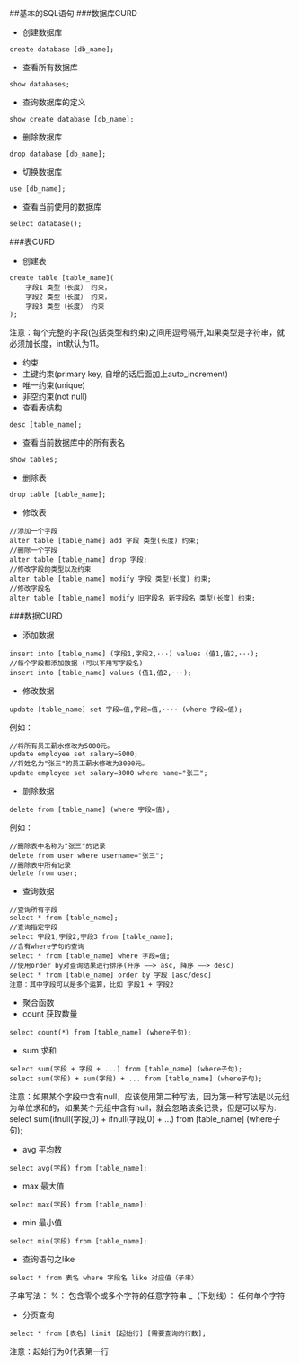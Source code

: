 ##基本的SQL语句
###数据库CURD
* 创建数据库
```
create database [db_name];
```
* 查看所有数据库
```
show databases;
```
* 查询数据库的定义
```
show create database [db_name];
```
* 删除数据库
```
drop database [db_name];
```
* 切换数据库
```
use [db_name];
```
* 查看当前使用的数据库
```
select database();
```

###表CURD
* 创建表
```
create table [table_name](
	字段1 类型（长度） 约束，
	字段2 类型（长度） 约束，
	字段3 类型（长度） 约束
);
```
注意：每个完整的字段(包括类型和约束)之间用逗号隔开,如果类型是字符串，就必须加长度，int默认为11。

* 约束
 * 主键约束(primary key, 自增的话后面加上auto_increment)
 * 唯一约束(unique)
 * 非空约束(not null)
* 查看表结构
```
desc [table_name];
```
* 查看当前数据库中的所有表名
```
show tables;
```
* 删除表
```
drop table [table_name];
```
* 修改表
```
//添加一个字段
alter table [table_name] add 字段 类型(长度) 约束;
//删除一个字段
alter table [table_name] drop 字段;
//修改字段的类型以及约束
alter table [table_name] modify 字段 类型(长度) 约束;
//修改字段名
alter table [table_name] modify 旧字段名 新字段名 类型(长度) 约束;
```
###数据CURD
* 添加数据
```
insert into [table_name] (字段1,字段2,···) values (值1,值2,···);
//每个字段都添加数据 (可以不用写字段名)
insert into [table_name] values (值1,值2,···);
```
* 修改数据
```
update [table_name] set 字段=值,字段=值,···· (where 字段=值);
```
例如：
```	
//将所有员工薪水修改为5000元。
update employee set salary=5000;			
//将姓名为"张三"的员工薪水修改为3000元。
update employee set salary=3000 where name="张三";
```
* 删除数据
```
delete from [table_name] (where 字段=值);
```
例如：
```
//删除表中名称为"张三"的记录
delete from user where username="张三";
//删除表中所有记录
delete from user;
```
* 查询数据
```
//查询所有字段
select * from [table_name];
//查询指定字段
select 字段1,字段2,字段3 from [table_name];
//含有where子句的查询
select * from [table_name] where 字段=值;
//使用order by对查询结果进行排序(升序 ——> asc, 降序 ——> desc)
select * from [table_name] order by 字段 [asc/desc]
注意：其中字段可以是多个运算，比如 字段1 + 字段2
```

* 聚合函数
 * count 获取数量
 ```
 select count(*) from [table_name] (where子句);
 ```
 * sum 求和
 ```
 select sum(字段 + 字段 + ...) from [table_name] (where子句);
 select sum(字段) + sum(字段) + ... from [table_name] (where子句);
 ```
注意：如果某个字段中含有null，应该使用第二种写法，因为第一种写法是以元组为单位求和的，如果某个元组中含有null，就会忽略该条记录，但是可以写为:
select sum(ifnull(字段,0) + ifnull(字段,0) + ...) from [table_name] (where子句);
 * avg 平均数
 ```
 select avg(字段) from [table_name];
 ```
 * max 最大值
 ```
 select max(字段) from [table_name];
 ```
 * min 最小值
 ```
 select min(字段) from [table_name];
 ```

* 查询语句之like
```
select * from 表名 where 字段名 like 对应值（子串）
```
子串写法：
%： 包含零个或多个字符的任意字符串
_（下划线）： 任何单个字符

* 分页查询
```
select * from [表名] limit [起始行] [需要查询的行数];
```
注意：起始行为0代表第一行